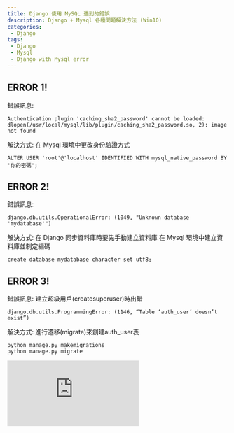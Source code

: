 ```yaml
---
title: Django 使用 MySQL 遇到的錯誤
description: Django + Mysql 各種問題解決方法 (Win10)
categories:
 - Django
tags:
 - Django
 - Mysql
 - Django with Mysql error
---
```


## ERROR 1!

錯誤訊息:

```
Authentication plugin 'caching_sha2_password' cannot be loaded: dlopen(/usr/local/mysql/lib/plugin/caching_sha2_password.so, 2): image not found
```

解決方式:
在 Mysql 環境中更改身份驗證方式
```
ALTER USER 'root'@'localhost' IDENTIFIED WITH mysql_native_password BY '你的密碼';

```

## ERROR 2!

錯誤訊息:

```
django.db.utils.OperationalError: (1049, "Unknown database 'mydatabase'")
```

解決方式:
在 Django 同步資料庫時要先手動建立資料庫
在 Mysql 環境中建立資料庫並制定編碼
```
create database mydatabase character set utf8;

```

## ERROR 3!

錯誤訊息:
建立超級用戶(createsuperuser)時出錯

```
django.db.utils.ProgrammingError: (1146, “Table ‘auth_user’ doesn’t exist”)
```

解決方式:
進行遷移(migrate)來創建auth_user表

```
python manage.py makemigrations
python manage.py migrate

```

<iframe data-v-b66e9a5a="" src="https://button.like.co/in/embed/a0976663511/button?referrer=https://chuancode.github.io/2020/01/16/2020-01-16-django-sql/" frameborder="0" scrolling = "no" class="lc-margin-top-64 lc-margin-bottom-32 lc-mobile"></iframe>
